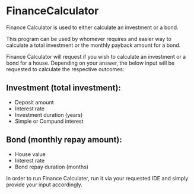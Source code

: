 # FinanceCalculator

Finance Calculator is used to either calculate an investment or a bond.

This program can be used by whomever requires and easier way to calculate a total investment or the monthly payback amount for a bond.

Finance Calculator will request if you wish to calculate an investment or a bond for a house. Depending on your answer, the below input will be requested to calculate the respective outcomes:

## Investment (total investment):
* Deposit amount
* Interest rate
* Investment duration (years)
* Simple or Compund interest

## Bond (monthly repay amount):
* House value
* Interest rate
* Bond repay duration (months)

In order to run Finance Calculater, run it via your requested IDE and simply provide your input accordingly.
